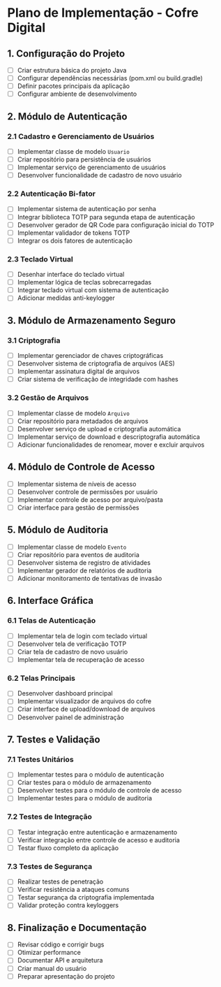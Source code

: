 # Plano de Implementação - Cofre Digital

## 1. Configuração do Projeto

- [ ] Criar estrutura básica do projeto Java
- [ ] Configurar dependências necessárias (pom.xml ou build.gradle)
- [ ] Definir pacotes principais da aplicação
- [ ] Configurar ambiente de desenvolvimento

## 2. Módulo de Autenticação

### 2.1 Cadastro e Gerenciamento de Usuários
- [ ] Implementar classe de modelo `Usuario`
- [ ] Criar repositório para persistência de usuários
- [ ] Implementar serviço de gerenciamento de usuários
- [ ] Desenvolver funcionalidade de cadastro de novo usuário

### 2.2 Autenticação Bi-fator
- [ ] Implementar sistema de autenticação por senha
- [ ] Integrar biblioteca TOTP para segunda etapa de autenticação
- [ ] Desenvolver gerador de QR Code para configuração inicial do TOTP
- [ ] Implementar validador de tokens TOTP
- [ ] Integrar os dois fatores de autenticação

### 2.3 Teclado Virtual
- [ ] Desenhar interface do teclado virtual
- [ ] Implementar lógica de teclas sobrecarregadas
- [ ] Integrar teclado virtual com sistema de autenticação
- [ ] Adicionar medidas anti-keylogger

## 3. Módulo de Armazenamento Seguro

### 3.1 Criptografia
- [ ] Implementar gerenciador de chaves criptográficas
- [ ] Desenvolver sistema de criptografia de arquivos (AES)
- [ ] Implementar assinatura digital de arquivos
- [ ] Criar sistema de verificação de integridade com hashes

### 3.2 Gestão de Arquivos
- [ ] Implementar classe de modelo `Arquivo`
- [ ] Criar repositório para metadados de arquivos
- [ ] Desenvolver serviço de upload e criptografia automática
- [ ] Implementar serviço de download e descriptografia automática
- [ ] Adicionar funcionalidades de renomear, mover e excluir arquivos

## 4. Módulo de Controle de Acesso

- [ ] Implementar sistema de níveis de acesso
- [ ] Desenvolver controle de permissões por usuário
- [ ] Implementar controle de acesso por arquivo/pasta
- [ ] Criar interface para gestão de permissões

## 5. Módulo de Auditoria

- [ ] Implementar classe de modelo `Evento`
- [ ] Criar repositório para eventos de auditoria
- [ ] Desenvolver sistema de registro de atividades
- [ ] Implementar gerador de relatórios de auditoria
- [ ] Adicionar monitoramento de tentativas de invasão

## 6. Interface Gráfica

### 6.1 Telas de Autenticação
- [ ] Implementar tela de login com teclado virtual
- [ ] Desenvolver tela de verificação TOTP
- [ ] Criar tela de cadastro de novo usuário
- [ ] Implementar tela de recuperação de acesso

### 6.2 Telas Principais
- [ ] Desenvolver dashboard principal
- [ ] Implementar visualizador de arquivos do cofre
- [ ] Criar interface de upload/download de arquivos
- [ ] Desenvolver painel de administração

## 7. Testes e Validação

### 7.1 Testes Unitários
- [ ] Implementar testes para o módulo de autenticação
- [ ] Criar testes para o módulo de armazenamento
- [ ] Desenvolver testes para o módulo de controle de acesso
- [ ] Implementar testes para o módulo de auditoria

### 7.2 Testes de Integração
- [ ] Testar integração entre autenticação e armazenamento
- [ ] Verificar integração entre controle de acesso e auditoria
- [ ] Testar fluxo completo da aplicação

### 7.3 Testes de Segurança
- [ ] Realizar testes de penetração
- [ ] Verificar resistência a ataques comuns
- [ ] Testar segurança da criptografia implementada
- [ ] Validar proteção contra keyloggers

## 8. Finalização e Documentação

- [ ] Revisar código e corrigir bugs
- [ ] Otimizar performance
- [ ] Documentar API e arquitetura
- [ ] Criar manual do usuário
- [ ] Preparar apresentação do projeto 